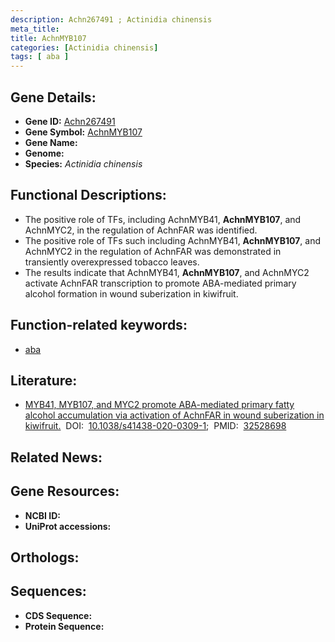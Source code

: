 ```yaml
---
description: Achn267491 ; Actinidia chinensis
meta_title:
title: AchnMYB107
categories: [Actinidia chinensis]
tags: [ aba ]
---
```


## Gene Details:
- **Gene ID:** [Achn267491]()
- **Gene Symbol:** <u>AchnMYB107</u>
- **Gene Name:** 
- **Genome:** []()
- **Species:** *Actinidia chinensis*

## Functional Descriptions:
   - The positive role of TFs, including AchnMYB41, **AchnMYB107**, and AchnMYC2, in the regulation of AchnFAR was identified.
   - The positive role of TFs such including AchnMYB41, **AchnMYB107**, and AchnMYC2 in the regulation of AchnFAR was demonstrated in transiently overexpressed tobacco leaves.
   - The results indicate that AchnMYB41, **AchnMYB107**, and AchnMYC2 activate AchnFAR transcription to promote ABA-mediated primary alcohol formation in wound suberization in kiwifruit.

## Function-related keywords:
   - [aba](/tags/aba/)

## Literature:
   - [MYB41, MYB107, and MYC2 promote ABA-mediated primary fatty alcohol accumulation via activation of AchnFAR in wound suberization in kiwifruit.](https://doi.org/10.1038/s41438-020-0309-1)&nbsp;&nbsp;DOI:&nbsp;&nbsp;[10.1038/s41438-020-0309-1](https://doi.org/10.1038/s41438-020-0309-1);&nbsp;&nbsp;PMID:&nbsp;&nbsp;[32528698](https://pubmed.ncbi.nlm.nih.gov/32528698/)

## Related News:

## Gene Resources:
- **NCBI ID:**  [](https://www.ncbi.nlm.nih.gov/gene/?term=)
- **UniProt accessions:**  [](https://www.uniprot.org/uniprotkb//entry)

## Orthologs:

## Sequences:
- **CDS Sequence:**
- **Protein Sequence:**
